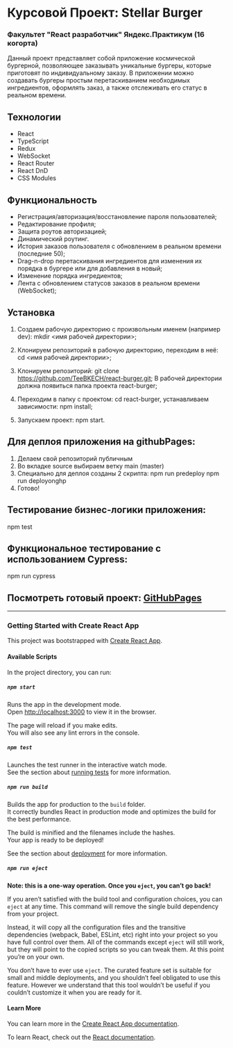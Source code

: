 # **Курсовой Проект: Stellar Burger**
### Факультет "React разработчик" Яндекс.Практикум (16 когорта)

Данный проект представляет собой приложение космической бургерной, позволяющее заказывать уникальные бургеры, которые приготовят по индивидуальному заказу. В приложении можно создавать бургеры простым перетаскиванием необходимых ингредиентов, оформлять заказ, а также отслеживать его статус в реальном времени.


## Технологии

*	React
* 	TypeScript
* 	Redux
* 	WebSocket
* 	React Router
* 	React DnD
* 	CSS Modules


## Функциональность

*	Регистрация/авторизация/восстановление пароля пользователей;
*	Редактирование профиля;
*	Защита роутов авторизацией;
*	Динамический роутинг.
*	История заказов пользователя с обновлением в реальном времени (последние 50);
*	Drag-n-drop перетаскивания ингредиентов для изменения их порядка в бургере или для добавления в новый;
*	Изменение порядка ингредиентов;
*	Лента с обновлением статусов заказов в реальном времени (WebSocket);


## Установка

1.	Создаем рабочую директорию с произвольным именем (например dev):
    mkdir <имя рабочей директории>;

2.	Клонируем репозиторий в рабочую директорию, переходим в неё: 
    cd <имя рабочей директории>;

3.	Клонируем репозиторий: git clone https://github.com/TeeBKECH/react-burger.git;
    В рабочей директории должна появиться папка проекта react-burger;

4.	Переходим в папку с проектом:
    cd react-burger, устанавливаем зависимости: npm install;

5.	Запускаем проект: npm start.

## Для деплоя приложения на githubPages:
1.	Делаем свой репозиторий публичным
2.  Во вкладке source выбираем ветку main (master)
3.  Специально для деплоя созданы 2 скрипта:
    npm run predeploy
    npm run deployonghp
4. Готово!



## Тестирование бизнес-логики приложения: 
npm test


## Функциональное тестирование с использованием Cypress:
npm run cypress


## Посмотреть готовый проект: [GitHubPages](https://teebkech.github.io/react-burger/)


***  

### Getting Started with Create React App

This project was bootstrapped with [Create React App](https://github.com/facebook/create-react-app).

#### Available Scripts

In the project directory, you can run:

##### `npm start`

Runs the app in the development mode.\
Open [http://localhost:3000](http://localhost:3000) to view it in the browser.

The page will reload if you make edits.\
You will also see any lint errors in the console.

##### `npm test`

Launches the test runner in the interactive watch mode.\
See the section about [running tests](https://facebook.github.io/create-react-app/docs/running-tests) for more information.

##### `npm run build`

Builds the app for production to the `build` folder.\
It correctly bundles React in production mode and optimizes the build for the best performance.

The build is minified and the filenames include the hashes.\
Your app is ready to be deployed!

See the section about [deployment](https://facebook.github.io/create-react-app/docs/deployment) for more information.

##### `npm run eject`

**Note: this is a one-way operation. Once you `eject`, you can’t go back!**

If you aren’t satisfied with the build tool and configuration choices, you can `eject` at any time. This command will remove the single build dependency from your project.

Instead, it will copy all the configuration files and the transitive dependencies (webpack, Babel, ESLint, etc) right into your project so you have full control over them. All of the commands except `eject` will still work, but they will point to the copied scripts so you can tweak them. At this point you’re on your own.

You don’t have to ever use `eject`. The curated feature set is suitable for small and middle deployments, and you shouldn’t feel obligated to use this feature. However we understand that this tool wouldn’t be useful if you couldn’t customize it when you are ready for it.

#### Learn More

You can learn more in the [Create React App documentation](https://facebook.github.io/create-react-app/docs/getting-started).

To learn React, check out the [React documentation](https://reactjs.org/).